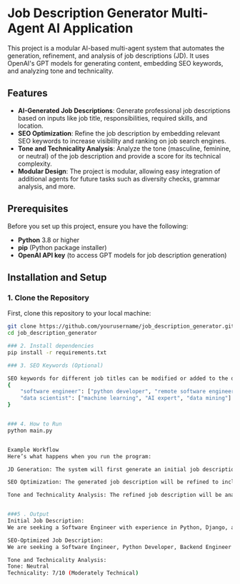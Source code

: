 # Job Description Generator Multi-Agent AI Application

This project is a modular AI-based multi-agent system that automates the generation, refinement, and analysis of job descriptions (JD). It uses OpenAI's GPT models for generating content, embedding SEO keywords, and analyzing tone and technicality.

## Features
- **AI-Generated Job Descriptions**: Generate professional job descriptions based on inputs like job title, responsibilities, required skills, and location.
- **SEO Optimization**: Refine the job description by embedding relevant SEO keywords to increase visibility and ranking on job search engines.
- **Tone and Technicality Analysis**: Analyze the tone (masculine, feminine, or neutral) of the job description and provide a score for its technical complexity.
- **Modular Design**: The project is modular, allowing easy integration of additional agents for future tasks such as diversity checks, grammar analysis, and more.

## Prerequisites

Before you set up this project, ensure you have the following:
- **Python** 3.8 or higher
- **pip** (Python package installer)
- **OpenAI API key** (to access GPT models for job description generation)

## Installation and Setup

### 1. Clone the Repository
First, clone this repository to your local machine:
```bash
git clone https://github.com/yourusername/job_description_generator.git
cd job_description_generator

### 2. Install dependencies
pip install -r requirements.txt

### 3. SEO Keywords (Optional)

SEO keywords for different job titles can be modified or added to the data/sample_keywords.json file. For example: json
{
    "software engineer": ["python developer", "remote software engineer", "backend engineer"],
    "data scientist": ["machine learning", "AI expert", "data mining"]
}


### 4. How to Run
python main.py


Example Workflow
Here’s what happens when you run the program:

JD Generation: The system will first generate an initial job description using OpenAI’s GPT-3 based on your input (e.g., job title, description, required skills, and location).

SEO Optimization: The generated job description will be refined to include relevant SEO keywords to improve search engine visibility.

Tone and Technicality Analysis: The refined job description will be analyzed for tone (masculine, feminine, or neutral) and technical complexity.


###5 . Output
Initial Job Description:
We are seeking a Software Engineer with experience in Python, Django, and REST APIs. Responsibilities include developing software, debugging, and collaborating with teams. This position is based in Remote.

SEO-Optimized Job Description:
We are seeking a Software Engineer, Python Developer, Backend Engineer with experience in Python, Django, and REST APIs. Responsibilities include developing software, debugging, and collaborating with teams. This position is based in Remote.

Tone and Technicality Analysis:
Tone: Neutral
Technicality: 7/10 (Moderately Technical)